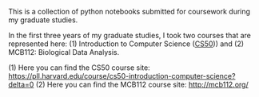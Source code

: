 This is a collection of python notebooks submitted for coursework during my graduate studies. 

In the first three years of my graduate studies, I took two courses that are represented here: (1) Introduction to Computer Science ([CS50](CS50))) and (2) MCB112: Biological Data Analysis.

(1) Here you can find the CS50 course site: https://pll.harvard.edu/course/cs50-introduction-computer-science?delta=0
(2) Here you can find the MCB112 course site: http://mcb112.org/
